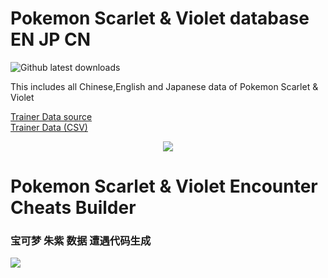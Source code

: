 # Pokemon Scarlet & Violet database EN JP CN
![Github latest downloads](https://img.shields.io/github/downloads/Ruimusume/PMSV/total.svg)

This includes all Chinese,English and Japanese data of Pokemon Scarlet & Violet

<a href="https://docs.google.com/spreadsheets/d/16XSoEjfAyWhvqUV8t2TZR_RD8Qceb4RVYbR5njS8aHk/edit#gid=0" target="_blank" title="">Trainer Data source</a><br>
<a href="https://github.com/Ruimusume/PMSV/blob/main/Trainer%20Data.txt" target="_blank" title="">Trainer Data (CSV)</a>

<div align="center"><img src="https://store-jp.nintendo.com/on/demandware.static/-/Library-Sites-MNSSharedLibrary/ja_JP/dw1375deab/220602_pokemonsv.jpg"/></div>

# Pokemon Scarlet & Violet Encounter Cheats Builder
### 宝可梦 朱紫 数据 遭遇代码生成
<img src="https://livedoor.blogimg.jp/ruimusume/imgs/f/2/f267f5d2.png"/>

